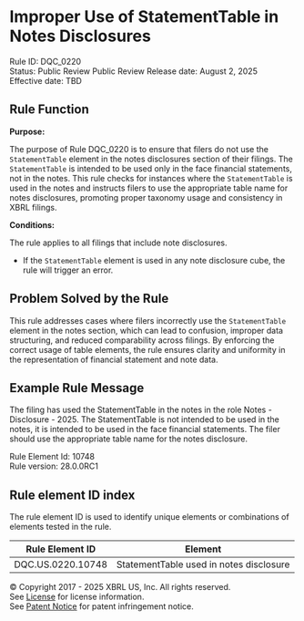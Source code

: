 # Improper Use of StatementTable in Notes Disclosures  
Rule ID: DQC_0220  
Status: Public Review
Public Review Release date: August 2, 2025  
Effective date: TBD

## Rule Function

**Purpose:**

The purpose of Rule DQC_0220 is to ensure that filers do not use the `StatementTable` element in the notes disclosures section of their filings. The `StatementTable` is intended to be used only in the face financial statements, not in the notes. This rule checks for instances where the `StatementTable` is used in the notes and instructs filers to use the appropriate table name for notes disclosures, promoting proper taxonomy usage and consistency in XBRL filings.

**Conditions:**

The rule applies to all filings that include note disclosures.  
- If the `StatementTable` element is used in any note disclosure cube, the rule will trigger an error.

## Problem Solved by the Rule

This rule addresses cases where filers incorrectly use the `StatementTable` element in the notes section, which can lead to confusion, improper data structuring, and reduced comparability across filings. By enforcing the correct usage of table elements, the rule ensures clarity and uniformity in the representation of financial statement and note data.

## Example Rule Message

The filing has used the StatementTable in the notes in the role Notes - Disclosure - 2025. The StatementTable is not intended to be used in the notes, it is intended to be used in the face financial statements. The filer should use the appropriate table name for the notes disclosure.

Rule Element Id: 10748  
Rule version: 28.0.0RC1

## Rule element ID index  
The rule element ID is used to identify unique elements or combinations of elements tested in the rule.

|Rule Element ID|Element|
|--- |--- |
| DQC.US.0220.10748 | StatementTable used in notes disclosure |

© Copyright 2017 - 2025 XBRL US, Inc. All rights reserved.  
See [License](https://xbrl.us/dqc-license) for license information.  
See [Patent Notice](https://xbrl.us/dqc-patent) for patent infringement notice.